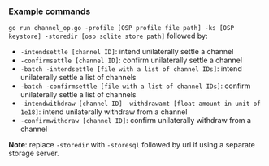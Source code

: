### Example commands

`go run channel_op.go -profile [OSP profile file path] -ks [OSP keystore] -storedir [osp sqlite store path]` followed by:

* `-intendsettle [channel ID]`: intend unilaterally settle a channel
* `-confirmsettle [channel ID]`: confirm unilaterally settle a channel
* `-batch -intendsettle [file with a list of channel IDs]`: intend unilaterally settle a list of channels
* `-batch -confirmsettle [file with a list of channel IDs]`: confirm unilaterally settle a list of channels
* `-intendwithdraw [channel ID] -withdrawamt [float amount in unit of 1e18]`: intend unilaterally withdraw from a channel
* `-confirmwithdraw [channel ID]`: confirm unilaterally withdraw from a channel

**Note**: replace `-storedir` with `-storesql` followed by url if using a separate storage server.
